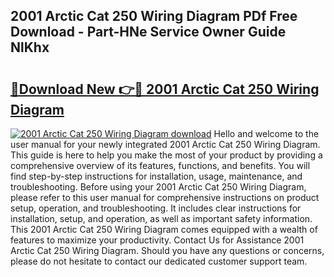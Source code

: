 ## 2001 Arctic Cat 250 Wiring Diagram PDf Free Download - Part-HNe Service Owner Guide NlKhx

# <h2><a href="http://dfqtkcn.blite.top/?on=2001+Arctic+Cat+250+Wiring+Diagram">🔗Download New 👉🔴 2001 Arctic Cat 250 Wiring Diagram</a></h2>

[![2001 Arctic Cat 250 Wiring Diagram download](https://i.imgur.com/lujVjoI.png)](http://dfqtkcn.blite.top/?on=2001+Arctic+Cat+250+Wiring+Diagram)
Hello and welcome to the user manual for your newly integrated 2001 Arctic Cat 250 Wiring Diagram. This guide is here to help you make the most of your product by providing a comprehensive overview of its features, functions, and benefits. You will find step-by-step instructions for installation, usage, maintenance, and troubleshooting. Before using your 2001 Arctic Cat 250 Wiring Diagram, please refer to this user manual for comprehensive instructions on product setup, operation, and troubleshooting. It includes clear instructions for installation, setup, and operation, as well as important safety information. This 2001 Arctic Cat 250 Wiring Diagram comes equipped with a wealth of features to maximize your productivity. Contact Us for Assistance 2001 Arctic Cat 250 Wiring Diagram. Should you have any questions or concerns, please do not hesitate to contact our dedicated customer support team.
